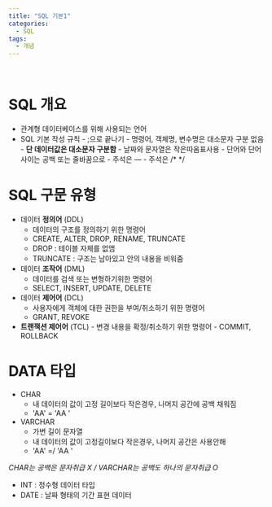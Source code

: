```yaml
---
title: "SQL 기본1"
categories:
  - SQL
tags:
  - 개념
---
```


<br/>

# SQL 개요

- 관계형 데이터베이스를 위해 사용되는 언어
- SQL 기본 작성 규칙 - ;으로 끝나기 - 명령어, 객체명, 변수명은 대소문자 구분 없음 - **단 데이터값은 대소문자 구분함** - 날짜와 문자열은 작은따옴표사용 - 단어와 단어 사이는 공백 또는 줄바꿈으로 - 주석은 — - 주석은 /\* \*/
  <br/>

# SQL 구문 유형

- 데이터 **정의어** (DDL)
  - 데이터의 구조를 정의하기 위한 명령어
  - CREATE, ALTER, DROP, RENAME, TRUNCATE
  - DROP : 테이블 자체를 없앰
  - TRUNCATE : 구조는 남아있고 안의 내용을 비워줌
- 데이터 **조작어** (DML)
  - 데이터를 검색 또는 변형하기위한 명령어
  - SELECT, INSERT, UPDATE, DELETE
- 데이터 **제어어** (DCL)
  - 사용자에게 객체에 대한 권한을 부여/취소하기 위한 명령어
  - GRANT, REVOKE
- **트랜잭션 제어어** (TCL) - 변경 내용을 확정/취소하기 위한 명령어 - COMMIT, ROLLBACK
  <br/>

# DATA 타입

- CHAR
  - 내 데이터의 값이 고정 길이보다 작은경우, 나머지 공간에 공백 채워짐
  - 'AA' = 'AA '
- VARCHAR
  - 가변 길이 문자열
  - 내 데이터의 값이 고정길이보다 작은경우, 나머지 공간은 사용안해
  - 'AA' =/ 'AA '

_CHAR는 공백은 문자취급 X / VARCHAR는 공백도 하나의 문자취급 O_

- INT : 정수형 데이터 타입
- DATE : 날짜 형태의 기간 표현 데이터
